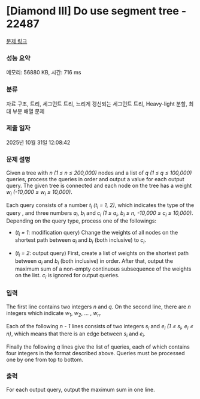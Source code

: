 # [Diamond III] Do use segment tree - 22487 

[문제 링크](https://www.acmicpc.net/problem/22487) 

### 성능 요약

메모리: 56880 KB, 시간: 716 ms

### 분류

자료 구조, 트리, 세그먼트 트리, 느리게 갱신되는 세그먼트 트리, Heavy-light 분할, 최대 부분 배열 문제

### 제출 일자

2025년 10월 31일 12:08:42

### 문제 설명

<p>Given a tree with <var>n</var> <var>(1 ≤ n ≤ 200,000)</var> nodes and a list of <var>q</var> <var>(1 ≤ q ≤ 100,000)</var> queries, process the queries in order and output a value for each output query. The given tree is connected and each node on the tree has a weight <var>w<sub>i</sub></var> <var>(-10,000 ≤ w<sub>i</sub> ≤ 10,000)</var>.</p>

<p>Each query consists of a number <var>t<sub>i</sub></var> <var>(t<sub>i</sub> = 1, 2)</var>, which indicates the type of the query , and three numbers <var>a<sub>i</sub></var>, <var>b<sub>i</sub></var> and <var>c<sub>i</sub></var> <var>(1 ≤ a<sub>i</sub>, b<sub>i</sub> ≤ n, -10,000 ≤ c<sub>i</sub> ≤ 10,000)</var>. Depending on the query type, process one of the followings:</p>

<ul>
	<li>
	<p>(<var>t<sub>i</sub> = 1</var>: modification query) Change the weights of all nodes on the shortest path between <var>a<sub>i</sub></var> and <var>b<sub>i</sub></var> (both inclusive) to <var>c<sub>i</sub></var>.</p>
	</li>
	<li>
	<p>(<var>t<sub>i</sub> = 2</var>: output query) First, create a list of weights on the shortest path between <var>a<sub>i</sub></var> and <var>b<sub>i</sub></var> (both inclusive) in order. After that, output the maximum sum of a non-empty continuous subsequence of the weights on the list. <var>c<sub>i</sub></var> is ignored for output queries.</p>
	</li>
</ul>

### 입력 

 <p>The first line contains two integers <var>n</var> and <var>q</var>. On the second line, there are <var>n</var> integers which indicate <var>w<sub>1</sub></var>, <var>w<sub>2</sub></var>, ... , <var>w<sub>n</sub></var>.</p>

<p>Each of the following <var>n - 1</var> lines consists of two integers <var>s<sub>i</sub></var> and <var>e<sub>i</sub></var> <var>(1 ≤ s<sub>i</sub>, e<sub>i</sub> ≤ n)</var>, which means that there is an edge between <var>s<sub>i</sub></var> and <var>e<sub>i</sub></var>.</p>

<p>Finally the following <var>q</var> lines give the list of queries, each of which contains four integers in the format described above. Queries must be processed one by one from top to bottom.</p>

### 출력 

 <p>For each output query, output the maximum sum in one line.</p>

